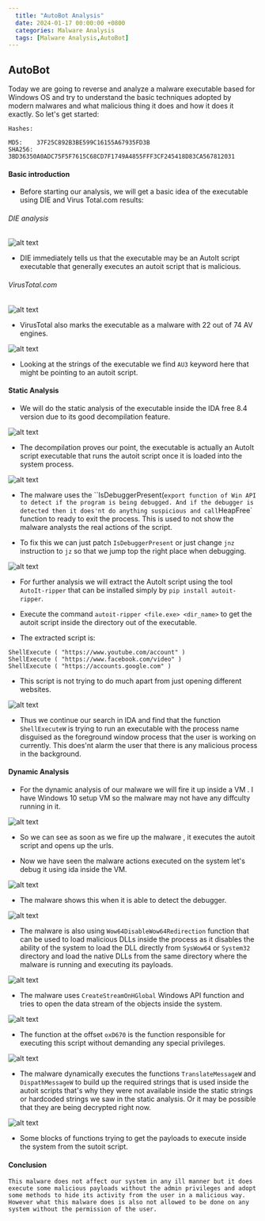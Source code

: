 ```yaml
---
  title: "AutoBot Analysis"
  date: 2024-01-17 00:00:00 +0800
  categories: Malware Analysis
  tags: [Malware Analysis,AutoBot]
---
```


## AutoBot

Today we are going to reverse and analyze a malware executable based for Windows OS and try to understand the basic techniques adopted by modern malwares and what malicious thing it does and how it does it exactly. So let's get started:

```
Hashes:

MD5:    37F25C892B3BE599C16155A67935FD3B
SHA256: 3BD36350A0ADC75F5F7615C68CD7F1749A4855FFF3CF245418D83CA567812031
```

#### Basic introduction

- Before starting our analysis, we will get a basic idea of the executable using DIE and Virus Total.com results:

###### DIE analysis

![alt text](../images_autobot/image.png)

- DIE immediately tells us that the executable may be an AutoIt script executable that generally executes an autoit script that is malicious.

###### VirusTotal.com

![alt text](../images_autobot/image-1.png)

- VirusTotal also marks the executable as a malware with 22 out of 74 AV engines.

![alt text](../images_autobot/image-2.png)

- Looking at the strings of the executable we find `AU3` keyword here that might be pointing to an autoit script.

#### Static Analysis

- We will do the static analysis of the executable inside the IDA free 8.4 version due to its good decompilation feature.

![alt text](../images_autobot/image-3.png)

- The decompilation proves our point, the executable is actually an AutoIt script executable that runs the autoit script once it is loaded into the system process.

![alt text](../images_autobot/image-4.png)

- The malware uses the ``IsDebuggerPresent(` export function of Win API to detect if the program is being debugged. And if the debugger is detected then it does'nt do anything suspicious and call `HeapFree` function to ready to exit the process. This is used to not show the malware analysts the real actions of the script.

- To fix this we can just patch `IsDebuggerPresent` or just change `jnz` instruction to `jz` so that we jump top the right place when debugging.

![alt text](../images_autobot/image-5.png)

- For further analysis we will extract the AutoIt script using the tool `AutoIt-ripper` that can be installed simply by `pip install autoit-ripper`.

- Execute the command `autoit-ripper <file.exe> <dir_name>` to get the autoit script inside the directory out of the executable.

- The extracted script is:

```
ShellExecute ( "https://www.youtube.com/account" )
ShellExecute ( "https://www.facebook.com/video" )
ShellExecute ( "https://accounts.google.com" )
```

- This script is not trying to do much apart from just opening different websites.

![alt text](../images_autobot/image-6.png)

- Thus we continue our search in IDA and find that the function `ShellExecuteW` is trying to run an executable with the process name disguised as the foreground window process that the user is working on currently. This does'nt alarm the user that there is any malicious process in the background.


#### Dynamic Analysis

- For the dynamic analysis of our malware we will fire it up inside a VM . I have Windows 10 setup VM so the malware may not have any diffculty running in it.

![alt text](../images_autobot/image-7.png)

- So we can see as soon as we fire up the malware , it executes the autoit script and opens up the urls.

- Now we have seen the malware actions executed on the system let's debug it using ida inside the VM.

![alt text](../images_autobot/image-8.png)

- The malware shows this when it is able to detect the debugger.

![alt text](../images_autobot/image-9.png)

- The malware is also using `Wow64DisableWow64Redirection` function that can be used to load malicious DLLs inside the process as it disables the ability of the system to load the DLL directly from `SysWow64` or `System32` directory and load the native DLLs from the same directory where the malware is running and executing its payloads.

![alt text](../images_autobot/image-10.png)

- The malware uses `CreateStreamOnHGlobal` Windows API function and tries to open the data stream of the objects inside the system.

![alt text](../images_autobot/image-11.png)

- The function at the offset `oxD670` is the function responsible for executing this script without demanding any special privileges.

![alt text](../images_autobot/image-12.png)

- The malware dynamically executes the functions `TranslateMessageW` and `DispathMessageW` to build up the required strings that is used inside the autoit scripts that's why they were not available inside the static strings or hardcoded strings we saw in the static analysis. Or it may be possible that they are being decrypted right now.

![alt text](../images_autobot/image-13.png)

- Some blocks of functions trying to get the payloads to execute inside the system from the sutoit script.


#### Conclusion

```
This malware does not affect our system in any ill manner but it does execute some malicious payloads without the admin privileges and adopt some methods to hide its activity from the user in a malicious way. However what this malware does is also not allowed to be done on any system without the permission of the user. 
```
